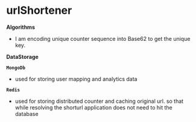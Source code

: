 # urlShortener


**Algorithms**
 - I am encoding unique counter sequence into Base62 to get the unique
   key.

**DataStorage**

**`MongoDb`**
 - used for storing user mapping and analytics data

**`Redis`**
 - used for storing distributed counter and caching original url. so that while resolving the shorturl application does not need to hit the database
